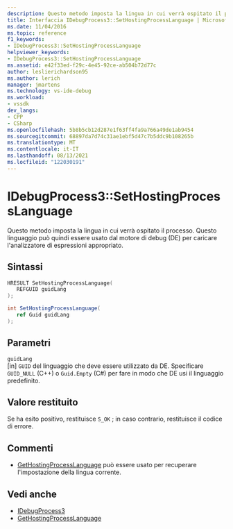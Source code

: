 ```yaml
---
description: Questo metodo imposta la lingua in cui verrà ospitato il processo.
title: Interfaccia IDebugProcess3::SetHostingProcessLanguage | Microsoft Docs
ms.date: 11/04/2016
ms.topic: reference
f1_keywords:
- IDebugProcess3::SetHostingProcessLanguage
helpviewer_keywords:
- IDebugProcess3::SetHostingProcessLanguage
ms.assetid: e42f33ed-f29c-4e45-92ce-ab504b72d77c
author: leslierichardson95
ms.author: lerich
manager: jmartens
ms.technology: vs-ide-debug
ms.workload:
- vssdk
dev_langs:
- CPP
- CSharp
ms.openlocfilehash: 5b8b5cb12d287e1f63ff4fa9a766a49de1ab9454
ms.sourcegitcommit: 68897da7d74c31ae1ebf5d47c7b5ddc9b108265b
ms.translationtype: MT
ms.contentlocale: it-IT
ms.lasthandoff: 08/13/2021
ms.locfileid: "122030191"
---
```

# <a name="idebugprocess3sethostingprocesslanguage"></a>IDebugProcess3::SetHostingProcessLanguage
Questo metodo imposta la lingua in cui verrà ospitato il processo. Questo linguaggio può quindi essere usato dal motore di debug (DE) per caricare l'analizzatore di espressioni appropriato.

## <a name="syntax"></a>Sintassi

```cpp
HRESULT SetHostingProcessLanguage(
   REFGUID guidLang
);
```

```csharp
int SetHostingProcessLanguage(
   ref Guid guidLang
);
```

## <a name="parameters"></a>Parametri
`guidLang`\
[in] `GUID` del linguaggio che deve essere utilizzato da DE. Specificare `GUID_NULL` (C++) o `Guid.Empty` (C#) per fare in modo che DE usi il linguaggio predefinito.

## <a name="return-value"></a>Valore restituito
 Se ha esito positivo, restituisce `S_OK` ; in caso contrario, restituisce il codice di errore.

## <a name="remarks"></a>Commenti
- [GetHostingProcessLanguage](../../../extensibility/debugger/reference/idebugprocess3-gethostingprocesslanguage.md) può essere usato per recuperare l'impostazione della lingua corrente.

## <a name="see-also"></a>Vedi anche
- [IDebugProcess3](../../../extensibility/debugger/reference/idebugprocess3.md)
- [GetHostingProcessLanguage](../../../extensibility/debugger/reference/idebugprocess3-gethostingprocesslanguage.md)

